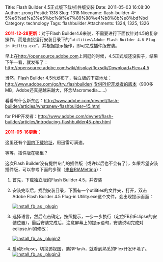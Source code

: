 Title: Flash Builder 4.5正式版下载/插件版安装
Date: 2011-05-03 16:08:30
Author: zrong
Postid: 1318
Slug: 1318
Nicename: flash-builder-4-5%e6%ad%a3%e5%bc%8f%e7%89%88%e4%b8%8b%e8%bd%bd
Category: technology
Tags: flashbuilder
Attachments: 1324, 1325, 1326

<span style="color: #ff0000;">**2011-12-28更新：**</span>对于Flash
Builder4.6来说，不需要进行下面仅针对4.5的复杂操作，而是直接运行安装目录下的“`utilities\Adobe Flash Builder 4.6 Plug-in Utility.exe`”，并根据提示操作，即可完成插件版安装。

早上在<http://opensource.adobe.com>上闲逛的时候，4.5正式版还没影子，结果下午一看，就发布了：<http://opensource.adobe.com/wiki/display/flexsdk/Download+Flex+4.5>

当然，Flash Builder
4.5也发布了，独立版的下载地址：<http://www.adobe.com/go/try_flashbuilder/>
[专供PHP开发者的版本](https://www.adobe.com/cfusion/tdrc/index.cfm?product=flash_builder_php)（900多MB，Adobe还真是越来越大，怀念Macromedia……）

看看有什么新东西：<http://www.adobe.com/devnet/flash-builder/articles/whatsnew-flashbuilder-45.html>

for
PHP开发者：<http://www.adobe.com/devnet/flash-builder/articles/introducing-flashbuilder45-php.html>

<span style="color: #ff0000;">**2011-05-16更新：**</span>

这里还有个[国内下载地址](http://www.infoq.com/cn/vendorcontent/show.action?vcr=1445)，用迅雷可满速。

等等，插件版在哪里？<!--more-->

这次Flash
Builder没有提供专门的插件版（或许以后也不会有了），如果希望安装插件版，可以参考下面的步骤（[来自RIAMetting](http://www.riameeting.com/node/1011)）：

1.  首先，下载独立版的Flash Builder 4.5，并安装
2.  安装完毕后，找到安装目录，下面有一个utilities的文件夹，打开，双击Adobe
    Flash Builder 4.5 Plug-in Utility.exe这个文件，会出现提示画面：  

    [![](/wp-content/uploads/2011/05/install_fb_as-_plugin.png "install_fb_as _plugin")](/wp-content/uploads/2011/05/install_fb_as-_plugin.png)
3.  选择语言，然后点击确定，按照提示，一步一步执行（定位FB和Eclipse的安装位置），最后安装完成后，注意屏幕上的提示语句，安装说明完成对eclipse.ini的修改：  

    [![](/wp-content/uploads/2011/05/install_fb_as-_plugin2.png "install_fb_as _plugin2")](/wp-content/uploads/2011/05/install_fb_as-_plugin2.png)
4.  启动Eclipse，切换透视图，选择Flash，就看到熟悉的Flex开发环境了。[![](/wp-content/uploads/2011/05/install_fb_as-_plugin3.png "install_fb_as _plugin3")](/wp-content/uploads/2011/05/install_fb_as-_plugin3.png)

